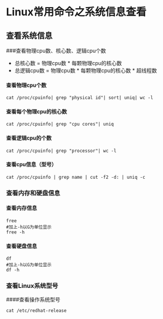 # Linux常用命令之系统信息查看

## 查看系统信息



###查看物理cpu数、核心数、逻辑cpu个数

- 总核心数 = 物理cpu数 * 每颗物理cpu的核心数
- 总逻辑cpu数 = 物理cpu数 * 每颗物理cpu的核心数 * 超线程数

#### 查看物理cpu个数

```shell
cat /proc/cpuinfo| grep "physical id"| sort| uniq| wc -l
```

#### 查看每个物理cpu的核心数

```shell
cat /proc/cpuinfo| grep "cpu cores"| uniq
```

#### 查看逻辑cpu的个数

```shell
cat /proc/cpuinfo| grep "processor"| wc -l
```

#### 查看cpu信息（型号）

```shell
cat /proc/cpuinfo | grep name | cut -f2 -d: | uniq -c
```



### 查看内存和硬盘信息

#### 查看内存信息

```shell
free
#加上-h以G为单位显示
free -h
```

#### 查看硬盘信息

```shell
df
#加上-h以G为单位显示
df -h
```



### 查看Linux系统型号

####查看操作系统型号

```shell
cat /etc/redhat-release
```





